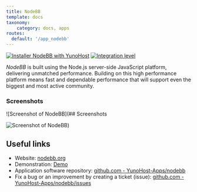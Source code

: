 ```yaml
---
title: NodeBB
template: docs
taxonomy:
    category: docs, apps
routes:
  default: '/app_nodebb'
---
```


[![Installer NodeBB with YunoHost](https://install-app.yunohost.org/install-with-yunohost.svg)](https://install-app.yunohost.org/?app=nodebb) [![Integration level](https://dash.yunohost.org/integration/nodebb.svg)](https://dash.yunohost.org/appci/app/nodebb)

*NodeBB* is built using the Node.js server-side JavaScript platform, delivering unmatched performance.
Building on this high performance platform means fast and dependable performance that will support even the biggest and most active community.

### Screenshots

![Screenshot of NodeBB](## Screenshots

![Screenshot of NodeBB](./doc/screenshots/screenshot.png))

## Useful links

+ Website: [nodebb.org](https://nodebb.org/)
+ Demonstration: [Demo](https://try.nodebb.org/)
+ Application software repository: [github.com - YunoHost-Apps/nodebb](https://github.com/YunoHost-Apps/nodebb_ynh)
+ Fix a bug or an improvement by creating a ticket (issue): [github.com - YunoHost-Apps/nodebb/issues](https://github.com/YunoHost-Apps/nodebb_ynh/issues)
